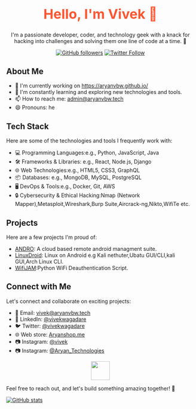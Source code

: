 

<div align="center">
<h1 style="font-size: 36px; color: #FF5733;">Hello, I'm Vivek 👋</h1>

I'm a passionate developer, coder, and technology geek with a knack for hacking into challenges and solving them one line of code at a time. 🚀

[![GitHub followers](https://img.shields.io/github/followers/yourusername?label=Follow&style=social)](https://github.com/Aryanvbw)
[![Twitter Follow](https://img.shields.io/twitter/follow/yourtwitterhandle?label=Follow&style=social)](https://x.com/vivekwagadare?t=nuIH3LUbo8o2o1Rjxot-hA&s=09)

</div>

## About Me

- 🔭 I'm currently working on https://aryanvbw.github.io/
- 🌱 I'm constantly learning and exploring new technologies and tools.
- 📫 How to reach me: [admin@aryanvbw.tech](mailto:admin@aryanvbw.tech)
- 😄 Pronouns: he

## Tech Stack

Here are some of the technologies and tools I frequently work with:

- 💻 Programming Languages:e.g., Python, JavaScript, Java
- 🛠️ Frameworks & Libraries: e.g., React, Node.js, Django
- 🌐 Web Technologies:e.g., HTML5, CSS3, GraphQL
- 📦 Databases: e.g., MongoDB, MySQL, PostgreSQL
- 🖥️ DevOps & Tools:e.g., Docker, Git, AWS
- 🔒 Cybersecurity & Ethical Hacking:Nmap (Network Mapper),Metasploit,Wireshark,Burp Suite,Aircrack-ng,Nikto,WifiTe etc.

## Projects

Here are a few projects I'm proud of:

- [ANDRO](https://github.com/AryanVBW/ANDRO): A cloud based remote android managment suite.
- [LinuxDroid](https://github.com/AryanVBW/LinuxDroid): Linux on Android e.g Kali nethuter,Ubatu GUI/CLI,kali GUI,Arch Linux CLI.
- [WifiJAM](https://github.com/AryanVBW/WIFIjam):Python WiFi Deauthentication Script.

## Connect with Me

Let's connect and collaborate on exciting projects:

- 📧 Email: [vivek@aryanvbw.tech](mailto:vivek@aryanvbw.tech)
- 💼 LinkedIn: [@vivekwagadare](https://www.linkedin.com/in/vivek-wagadare-b677a9216)
- 🐦 Twitter: [@vivekwagadare](https://x.com/vivekwagadare?t=nuIH3LUbo8o2o1Rjxot-hA&s=09)
- 🌐 Web store: [Aryanshop.me](https://aryanshop.me)
- 📷 Instagram: [@vivek](https://instagram.com/vivek_b_w?igshid=NGVhN2U2NjQ0Yg==)
- 📷 Instagram: [@Aryan_Technologies](https://instagram.com/_aryan_technologies_?igshid=MzMyNGUyNmU2YQ==)
<p align="center">
<img src="https://github.com/AryanVBW/Logo/releases/download/L1/AT-HD.jpg" height="50"></p>
Feel free to reach out, and let's build something amazing together! 🚀

[![GitHub stats](https://github-readme-stats.vercel.app/api?username=aryanvbw&show_icons=true&theme=dark)](https://github.com/aryanvbw)
